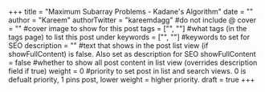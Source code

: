 +++
title = "Maximum Subarray Problems - Kadane's Algorithm"
date = ""
author = "Kareem" 
authorTwitter = "kareemdagg" #do not include @
cover = "" #cover image to show for this post
tags = ["", ""] #what tags (in the tags page) to list this post under
keywords = ["", ""] #keywords to set for SEO
description = "" #text that shows in the post list view (if showFullContent) is false. Also set as description for SEO
showFullContent = false #whether to show all post content in list view (overrides description field if true)
weight = 0 #priority to set post in list and search views. 0 is defualt priority, 1 pins post, lower weight = higher priority. 
draft = true
+++

